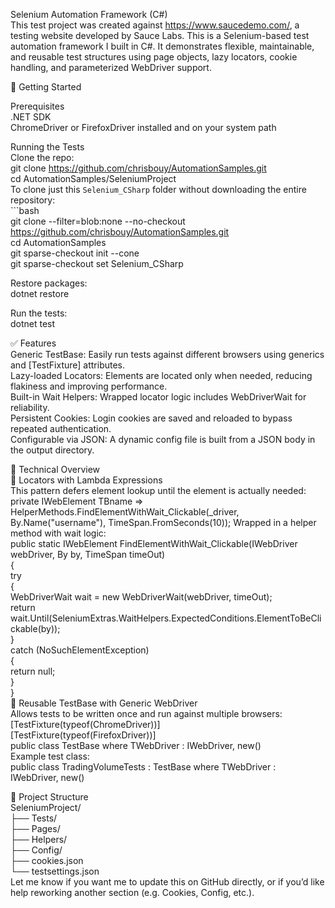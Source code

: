 Selenium Automation Framework (C#)  
This test project was created against https://www.saucedemo.com/, a testing website developed by Sauce Labs.  This is a Selenium-based test automation framework I built in C#. It demonstrates flexible, maintainable, and reusable test structures using page objects, lazy locators, cookie handling, and parameterized WebDriver support.  
  
🔧 Getting Started  
  
Prerequisites  
.NET SDK  
ChromeDriver or FirefoxDriver installed and on your system path  
  
Running the Tests  
Clone the repo:  
git clone https://github.com/chrisbouy/AutomationSamples.git  
cd AutomationSamples/SeleniumProject   
    To clone just this `Selenium_CSharp` folder without downloading the entire repository:  
    ```bash  
    git clone --filter=blob:none --no-checkout https://github.com/chrisbouy/AutomationSamples.git  
    cd AutomationSamples  
    git sparse-checkout init --cone  
    git sparse-checkout set Selenium_CSharp  
  
Restore packages:    
dotnet restore  
  
Run the tests:  
dotnet test  
  
✅ Features  
Generic TestBase: Easily run tests against different browsers using generics and [TestFixture] attributes.  
Lazy-loaded Locators: Elements are located only when needed, reducing flakiness and improving performance.  
Built-in Wait Helpers: Wrapped locator logic includes WebDriverWait for reliability.  
Persistent Cookies: Login cookies are saved and reloaded to bypass repeated authentication.  
Configurable via JSON: A dynamic config file is built from a JSON body in the output directory.  
  
  
  
🧠 Technical Overview  
🔹 Locators with Lambda Expressions  
This pattern defers element lookup until the element is actually needed:  
private IWebElement TBname => HelperMethods.FindElementWithWait_Clickable(_driver, By.Name("username"), TimeSpan.FromSeconds(10));
Wrapped in a helper method with wait logic:  
public static IWebElement FindElementWithWait_Clickable(IWebDriver webDriver, By by, TimeSpan timeOut)  
{  
    try  
    {  
        WebDriverWait wait = new WebDriverWait(webDriver, timeOut);  
        return wait.Until(SeleniumExtras.WaitHelpers.ExpectedConditions.ElementToBeClickable(by));  
    }  
    catch (NoSuchElementException)   
    {  
        return null;  
    }  
}  
🔹 Reusable TestBase with Generic WebDriver  
Allows tests to be written once and run against multiple browsers:  
[TestFixture(typeof(ChromeDriver))]  
[TestFixture(typeof(FirefoxDriver))]  
public class TestBase<TWebDriver> where TWebDriver : IWebDriver, new()  
Example test class:  
public class TradingVolumeTests<TWebDriver> : TestBase<TWebDriver> where TWebDriver : IWebDriver, new()  
  
📁 Project Structure  
SeleniumProject/  
├── Tests/  
├── Pages/  
├── Helpers/  
├── Config/  
├── cookies.json  
└── testsettings.json  
Let me know if you want me to update this on GitHub directly, or if you’d like help reworking another section (e.g. Cookies, Config, etc.).
